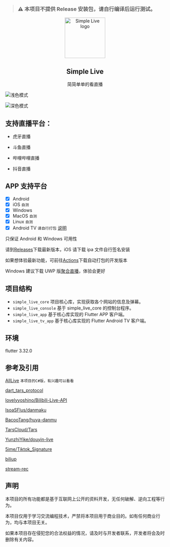 > ### ⚠ 本项目不提供 Release 安装包，请自行编译后运行测试。

<p align="center">
    <img width="128" src="/assets/logo.png" alt="Simple Live logo">
</p>
<h2 align="center">Simple Live</h2>

<p align="center">
简简单单的看直播
</p>

![浅色模式](/assets/screenshot_light.jpg)

![深色模式](/assets/screenshot_dark.jpg)

## 支持直播平台：

-   虎牙直播

-   斗鱼直播

-   哔哩哔哩直播

-   抖音直播

## APP 支持平台

-   [x] Android
-   [x] iOS `自测`
-   [x] Windows
-   [x] MacOS `自测`
-   [x] Linux `自测`
-   [x] Android TV `请自行打包` [说明](https://github.com/SlotSun/dart_simple_live/issues/4)

只保证 Android 和 Windows 可用性

请到[Releases](https://github.com/xiaoyaocz/dart_simple_live/releases)下载最新版本，iOS 请下载 ipa 文件自行签名安装

如果想体验最新功能，可前往[Actions](https://github.com/xiaoyaocz/dart_simple_live/actions)下载自动打包的开发版本

Windows 建议下载 UWP 版[聚合直播](https://www.microsoft.com/store/apps/9N1TWG2G84VD)，体验会更好

## 项目结构

-   `simple_live_core` 项目核心库，实现获取各个网站的信息及弹幕。
-   `simple_live_console` 基于 simple_live_core 的控制台程序。
-   `simple_live_app` 基于核心库实现的 Flutter APP 客户端。
-   `simple_live_tv_app` 基于核心库实现的 Flutter Android TV 客户端。

## 环境

flutter 3.32.0

## 参考及引用

[AllLive](https://github.com/xiaoyaocz/AllLive) `本项目的C#版，有兴趣可以看看`

[dart_tars_protocol](https://github.com/xiaoyaocz/dart_tars_protocol.git)

[lovelyyoshino/Bilibili-Live-API](https://github.com/lovelyyoshino/Bilibili-Live-API/blob/master/API.WebSocket.md)

[IsoaSFlus/danmaku](https://github.com/IsoaSFlus/danmaku)

[BacooTang/huya-danmu](https://github.com/BacooTang/huya-danmu)

[TarsCloud/Tars](https://github.com/TarsCloud/Tars)

[YunzhiYike/douyin-live](https://github.com/YunzhiYike/douyin-live)

[5ime/Tiktok_Signature](https://github.com/5ime/Tiktok_Signature)

[biliup](https://github.com/biliup/biliup)

[stream-rec](https://github.com/stream-rec/stream-rec)

## 声明

本项目的所有功能都是基于互联网上公开的资料开发，无任何破解、逆向工程等行为。

本项目仅用于学习交流编程技术，严禁将本项目用于商业目的。如有任何商业行为，均与本项目无关。

如果本项目存在侵犯您的合法权益的情况，请及时与开发者联系，开发者将会及时删除有关内容。
